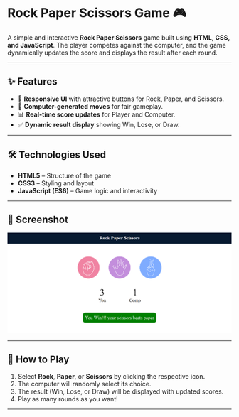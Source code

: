 # Rock Paper Scissors Game 🎮

A simple and interactive **Rock Paper Scissors** game built using **HTML, CSS, and JavaScript**. The player competes against the computer, and the game dynamically updates the score and displays the result after each round.

---

## ✨ Features
- 🎨 **Responsive UI** with attractive buttons for Rock, Paper, and Scissors.
- 🤖 **Computer-generated moves** for fair gameplay.
- 📊 **Real-time score updates** for Player and Computer.
- ✅ **Dynamic result display** showing Win, Lose, or Draw.

---

## 🛠️ Technologies Used
- **HTML5** – Structure of the game
- **CSS3** – Styling and layout
- **JavaScript (ES6)** – Game logic and interactivity

---

## 📸 Screenshot
![Game Screenshot](./Game.png)

---

## 🚀 How to Play
1. Select **Rock**, **Paper**, or **Scissors** by clicking the respective icon.
2. The computer will randomly select its choice.
3. The result (Win, Lose, or Draw) will be displayed with updated scores.
4. Play as many rounds as you want!

---
